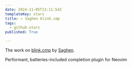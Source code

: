 ```yaml
---
date: 2024-11-05T13:11:54Z
templateKey: stars
title: ⭐ Saghen blink.cmp
tags:
  - github-stars
published: True

---
```


The work on [blink.cmp](https://github.com/Saghen/blink.cmp) by [Saghen](https://github.com/Saghen).

Performant, batteries-included completion plugin for Neovim
